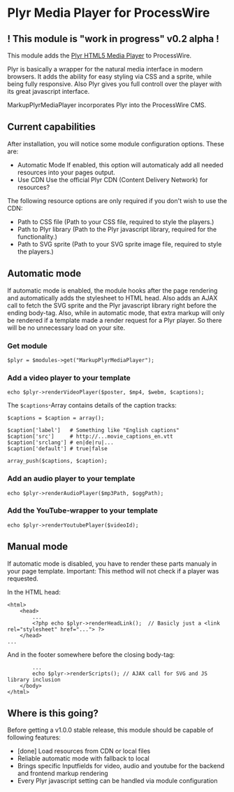 # Plyr Media Player for ProcessWire

## ! This module is "work in progress" v0.2 alpha !

This module adds the [Plyr HTML5 Media Player](https://plyr.io/) to ProcessWire.

Plyr is basically a wrapper for the natural media interface in modern browsers. It adds the ability for easy styling via CSS and a sprite, while being fully responsive. Also Plyr gives you full controll over the player with its great javascript interface.
 
MarkupPlyrMediaPlayer incorporates Plyr into the ProcessWire CMS. 

## Current capabilities

After installation, you will notice some module configuration options. These are:
 - Automatic Mode
   If enabled, this option will automaticaly add all needed resources into your pages output.
 - Use CDN
   Use the official Plyr CDN (Content Delivery Network) for resources?

The following resource options are only required if you don't wish to use the CDN:

 - Path to CSS file
   (Path to your CSS file, required to style the players.)
 - Path to Plyr library
   (Path to the Plyr javascript library, required for the functionality.)
 - Path to SVG sprite
   (Path to your SVG sprite image file, required to style the players.)

## Automatic mode

If automatic mode is enabled, the module hooks after the page rendering and automatically adds the stylesheet to HTML head. Also adds an AJAX call to fetch the SVG sprite and the Plyr javascript library right before the ending body-tag.
Also, while in automatic mode, that extra markup will only be rendered if a template made a render request for a Plyr player. So there will be no unnecessary load on your site.

### Get module

    $plyr = $modules->get("MarkupPlyrMediaPlayer");

### Add a video player to your template

    echo $plyr->renderVideoPlayer($poster, $mp4, $webm, $captions);

The ```$captions```-Array contains details of the caption tracks:

    $captions = $caption = array();
    
    $caption['label']   # Something like "English captions"
    $caption['src']     # http://...movie_captions_en.vtt
    $caption['srclang'] # en|de|ru|...
    $caption['default'] # true|false
    
    array_push($captions, $caption);

### Add an audio player to your template

    echo $plyr->renderAudioPlayer($mp3Path, $oggPath); 

### Add the YouTube-wrapper to your template

    echo $plyr->renderYoutubePlayer($videoId); 

## Manual mode

If automatic mode is disabled, you have to render these parts manualy in your page template. Important: This method will not check if a player was requested.

In the HTML head:

    <html>
        <head>
            ...
            <?php echo $plyr->renderHeadLink();  // Basicly just a <link rel="stylesheet" href="..."> ?>
        </head>
    ...

And in the footer somewhere before the closing body-tag:

            ...
            echo $plyr->renderScripts(); // AJAX call for SVG and JS library inclusion
        </body>
    </html>


## Where is this going?

Before getting a v1.0.0 stable release, this module should be capable of following features:

- [done] Load resources from CDN or local files
- Reliable automatic mode with fallback to local
- Brings specific Inputfields for video, audio and youtube for the backend and frontend markup rendering
- Every Plyr javascript setting can be handled via module configuration